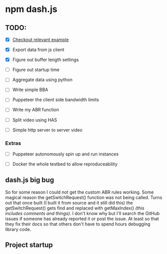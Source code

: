 # npm dash.js


## TODO:
- [x] [Checkout relevant example](https://github.com/Dash-Industry-Forum/dash.js/blob/e2e45217b41b1612d8df7802d3cfda97fdb63651/src/streaming/rules/abr/ThroughputRule.js#L36)
- [x] Export data from js client
- [x] Figure out buffer length settings
- [ ] Figure out startup time
- [ ] Aggregate data using python
- [ ] Write simple BBA
- [ ] Puppeteer the client side bandwidth limits
- [ ] Write my ABR function
- [ ] Split video using HAS
- [ ] Simple http server to server video


### Extras
- [ ] Puppeteer autonomously spin up and run instances
- [ ] Docker the whole testbed to allow reproduceability


## dash.js big bug
So for some reason I could not get the custom ABR rules working. Some magical reason the getSwitchRequest() function was not being called. Turns out that once built (I built it from source and it still did this) the getSwitchRequest() gets find and replaced with getMaxIndex() *(this includes comments and things)*. I don't know why but I'll search the GitHub issues if someone has already reported it or post the issue. At least so that they fix their docs so that others don't have to spend hours debugging library code.

## Project startup
